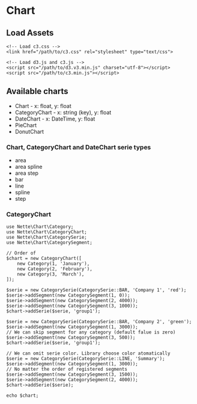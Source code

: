 # Chart

## Load Assets

	<!-- Load c3.css -->
	<link href="/path/to/c3.css" rel="stylesheet" type="text/css">
	
	<!-- Load d3.js and c3.js -->
	<script src="/path/to/d3.v3.min.js" charset="utf-8"></script>
	<script src="/path/to/c3.min.js"></script>


## Available charts

 * Chart - x: float, y: float
 * CategoryChart - x: string (key), y: float
 * DateChart - x: DateTime, y: float
 * PieChart
 * DonutChart


### Chart, CategoryChart and DateChart serie types

 * area
 * area spline
 * area step
 * bar
 * line
 * spline
 * step


### CategoryChart

	use Nette\Chart\Category;
	use Nette\Chart\CategoryChart;
	use Nette\Chart\CategorySerie;
	use Nette\Chart\CategorySegment;
	
	// Order of 
	$chart = new CategoryChart([
		new Category(1, 'January'),
		new Category(2, 'February'),
		new Category(3, 'March'),
	]);
	
	$serie = new CategorySerie(CategorySerie::BAR, 'Company 1', 'red');
	$serie->addSegment(new CategorySegment(1, 0));
	$serie->addSegment(new CategorySegment(2, 4000));
	$serie->addSegment(new CategorySegment(3, 1000));
	$chart->addSerie($serie, 'group1');

	$serie = new CategorySerie(CategorySerie::BAR, 'Company 2', 'green');
	$serie->addSegment(new CategorySegment(1, 3000));
	// We can skip segment for any category (default falue is zero)
	$serie->addSegment(new CategorySegment(3, 500));
	$chart->addSerie($serie, 'group1');

	// We can omit serie color. Library choose color atomatically
	$serie = new CategorySerie(CategorySerie::LINE, 'Summary');
	$serie->addSegment(new CategorySegment(1, 3000));
	// No matter the order of registered segments
	$serie->addSegment(new CategorySegment(3, 1500));
	$serie->addSegment(new CategorySegment(2, 4000));
	$chart->addSerie($serie);

	echo $chart;
